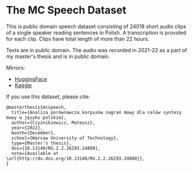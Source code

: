 # The MC Speech Dataset

This is public domain speech dataset consisting of 24018 short audio clips of a single speaker reading sentences in Polish. A transcription is provided for each clip. Clips have total length of more than 22 hours.

Texts are in public domain. The audio was recorded in 2021-22 as a part of my master's thesis and is in public domain.

Mirrors:
- [HuggingFace](https://huggingface.co/datasets/czyzi0/the-mc-speech-dataset)
- [Kaggle](https://www.kaggle.com/datasets/czyzi0/the-mc-speech-dataset)

If you use this dataset, please cite:
```
@masterthesis{mcspeech,
  title={Analiza porównawcza korpusów nagrań mowy dla celów syntezy mowy w języku polskim},
  author={Czyżnikiewicz, Mateusz},
  year={2022},
  month={December},
  school={Warsaw University of Technology},
  type={Master's thesis},
  doi={10.13140/RG.2.2.26293.24800},
  note={Available at \url{http://dx.doi.org/10.13140/RG.2.2.26293.24800}},
}
```
